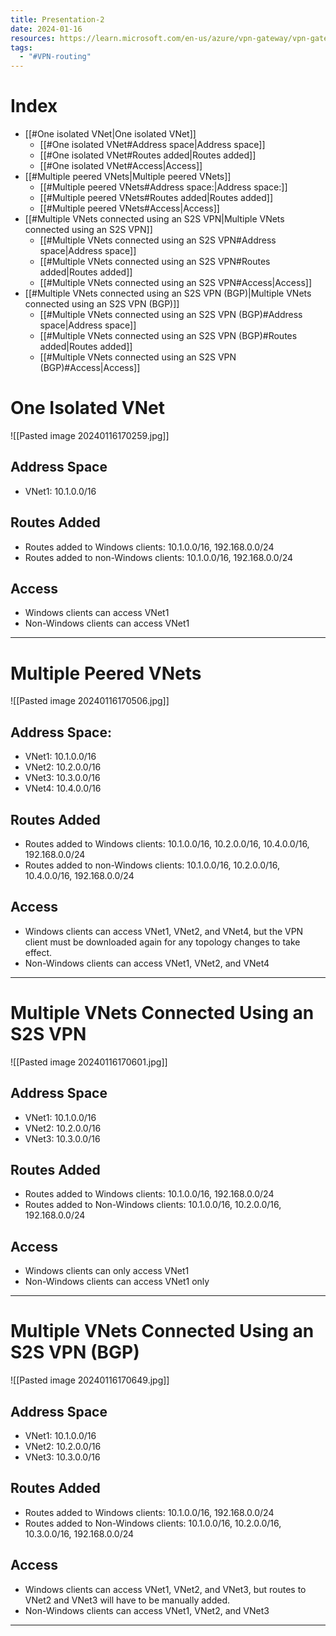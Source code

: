 ```yaml
---
title: Presentation-2
date: 2024-01-16
resources: https://learn.microsoft.com/en-us/azure/vpn-gateway/vpn-gateway-about-point-to-site-routing
tags:
  - "#VPN-routing"
---
```


# Index

- [[#One isolated VNet|One isolated VNet]]
	- [[#One isolated VNet#Address space|Address space]]
	- [[#One isolated VNet#Routes added|Routes added]]
	- [[#One isolated VNet#Access|Access]]
- [[#Multiple peered VNets|Multiple peered VNets]]
	- [[#Multiple peered VNets#Address space:|Address space:]]
	- [[#Multiple peered VNets#Routes added|Routes added]]
	- [[#Multiple peered VNets#Access|Access]]
- [[#Multiple VNets connected using an S2S VPN|Multiple VNets connected using an S2S VPN]]
	- [[#Multiple VNets connected using an S2S VPN#Address space|Address space]]
	- [[#Multiple VNets connected using an S2S VPN#Routes added|Routes added]]
	- [[#Multiple VNets connected using an S2S VPN#Access|Access]]
- [[#Multiple VNets connected using an S2S VPN (BGP)|Multiple VNets connected using an S2S VPN (BGP)]]
	- [[#Multiple VNets connected using an S2S VPN (BGP)#Address space|Address space]]
	- [[#Multiple VNets connected using an S2S VPN (BGP)#Routes added|Routes added]]
	- [[#Multiple VNets connected using an S2S VPN (BGP)#Access|Access]]

# One Isolated VNet
![[Pasted image 20240116170259.jpg]]
## Address Space

- VNet1: 10.1.0.0/16
## Routes Added

- Routes added to Windows clients: 10.1.0.0/16, 192.168.0.0/24
- Routes added to non-Windows clients: 10.1.0.0/16, 192.168.0.0/24
## Access

- Windows clients can access VNet1
- Non-Windows clients can access VNet1

---
# Multiple Peered VNets

![[Pasted image 20240116170506.jpg]]

## Address Space:

- VNet1: 10.1.0.0/16
- VNet2: 10.2.0.0/16
- VNet3: 10.3.0.0/16
- VNet4: 10.4.0.0/16
    
## Routes Added

- Routes added to Windows clients: 10.1.0.0/16, 10.2.0.0/16, 10.4.0.0/16, 192.168.0.0/24
- Routes added to non-Windows clients: 10.1.0.0/16, 10.2.0.0/16, 10.4.0.0/16, 192.168.0.0/24
## Access

- Windows clients can access VNet1, VNet2, and VNet4, but the VPN client must be downloaded again for any topology changes to take effect.
- Non-Windows clients can access VNet1, VNet2, and VNet4

---
# Multiple VNets Connected Using an S2S VPN

![[Pasted image 20240116170601.jpg]]

## Address Space

- VNet1: 10.1.0.0/16
- VNet2: 10.2.0.0/16
- VNet3: 10.3.0.0/16
  
## Routes Added

- Routes added to Windows clients: 10.1.0.0/16, 192.168.0.0/24
- Routes added to Non-Windows clients: 10.1.0.0/16, 10.2.0.0/16, 192.168.0.0/24
## Access

- Windows clients can only access VNet1
- Non-Windows clients can access VNet1 only

---
# Multiple VNets Connected Using an S2S VPN (BGP)

![[Pasted image 20240116170649.jpg]]

## Address Space

- VNet1: 10.1.0.0/16
- VNet2: 10.2.0.0/16
- VNet3: 10.3.0.0/16
    
## Routes Added

- Routes added to Windows clients: 10.1.0.0/16, 192.168.0.0/24
- Routes added to Non-Windows clients: 10.1.0.0/16, 10.2.0.0/16, 10.3.0.0/16, 192.168.0.0/24
## Access

- Windows clients can access VNet1, VNet2, and VNet3, but routes to VNet2 and VNet3 will have to be manually added.
- Non-Windows clients can access VNet1, VNet2, and VNet3

---
